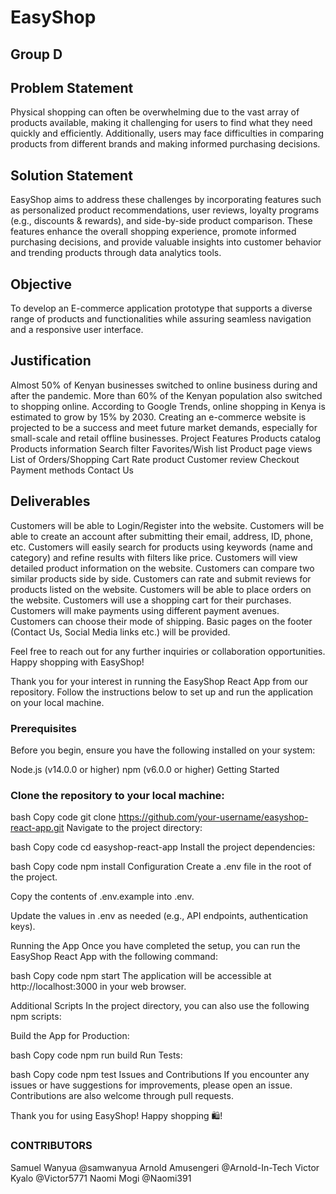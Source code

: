 # EasyShop

## Group D

## Problem Statement

Physical shopping can often be overwhelming due to the vast array of products available, making it challenging for users to find what they need quickly and efficiently. Additionally, users may face difficulties in comparing products from different brands and making informed purchasing decisions.

## Solution Statement

EasyShop aims to address these challenges by incorporating features such as personalized product recommendations, user reviews, loyalty programs (e.g., discounts & rewards), and side-by-side product comparison. These features enhance the overall shopping experience, promote informed purchasing decisions, and provide valuable insights into customer behavior and trending products through data analytics tools.

## Objective

To develop an E-commerce application prototype that supports a diverse range of products and functionalities while assuring seamless navigation and a responsive user interface.

## Justification

Almost 50% of Kenyan businesses switched to online business during and after the pandemic.
More than 60% of the Kenyan population also switched to shopping online.
According to Google Trends, online shopping in Kenya is estimated to grow by 15% by 2030.
Creating an e-commerce website is projected to be a success and meet future market demands, especially for small-scale and retail offline businesses.
Project Features
Products catalog
Products information
Search filter
Favorites/Wish list
Product page views
List of Orders/Shopping Cart
Rate product
Customer review
Checkout
Payment methods
Contact Us

## Deliverables

Customers will be able to Login/Register into the website.
Customers will be able to create an account after submitting their email, address, ID, phone, etc.
Customers will easily search for products using keywords (name and category) and refine results with filters like price.
Customers will view detailed product information on the website.
Customers can compare two similar products side by side.
Customers can rate and submit reviews for products listed on the website.
Customers will be able to place orders on the website.
Customers will use a shopping cart for their purchases.
Customers will make payments using different payment avenues.
Customers can choose their mode of shipping.
Basic pages on the footer (Contact Us, Social Media links etc.) will be provided.

Feel free to reach out for any further inquiries or collaboration opportunities. Happy shopping with EasyShop!

Thank you for your interest in running the EasyShop React App from our repository. Follow the instructions below to set up and run the application on your local machine.

### Prerequisites

Before you begin, ensure you have the following installed on your system:

Node.js (v14.0.0 or higher)
npm (v6.0.0 or higher)
Getting Started

### Clone the repository to your local machine:

bash
Copy code
git clone https://github.com/your-username/easyshop-react-app.git
Navigate to the project directory:

bash
Copy code
cd easyshop-react-app
Install the project dependencies:

bash
Copy code
npm install
Configuration
Create a .env file in the root of the project.

Copy the contents of .env.example into .env.

Update the values in .env as needed (e.g., API endpoints, authentication keys).

Running the App
Once you have completed the setup, you can run the EasyShop React App with the following command:

bash
Copy code
npm start
The application will be accessible at http://localhost:3000 in your web browser.

Additional Scripts
In the project directory, you can also use the following npm scripts:

Build the App for Production:

bash
Copy code
npm run build
Run Tests:

bash
Copy code
npm test
Issues and Contributions
If you encounter any issues or have suggestions for improvements, please open an issue. Contributions are also welcome through pull requests.

Thank you for using EasyShop! Happy shopping 🛍️!

### CONTRIBUTORS

Samuel Wanyua @samwanyua
Arnold Amusengeri @Arnold-In-Tech
Victor Kyalo @Victor5771
Naomi Mogi @Naomi391

